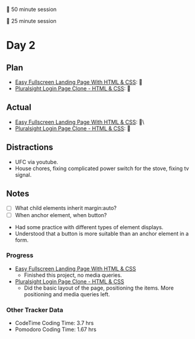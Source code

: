 🍒 50 minute session

🍅 25 minute session

# Day 2

## Plan

-   [Easy Fullscreen Landing Page With HTML & CSS](https://www.youtube.com/watch?v=hVdTQWASliE): 🍒
-   [Pluralsight Login Page Clone - HTML & CSS](https://www.youtube.com/watch?v=wIx1O5Y5EB4): 🍒

## Actual

-   [Easy Fullscreen Landing Page With HTML & CSS](https://www.youtube.com/watch?v=hVdTQWASliE): 🍒\
-   [Pluralsight Login Page Clone - HTML & CSS](https://www.youtube.com/watch?v=wIx1O5Y5EB4): 🍒

## Distractions

-   UFC via youtube.
-   House chores, fixing complicated power switch for the stove, fixing tv signal.

## Notes

-   [ ] What child elements inherit margin:auto?
-   [ ] When anchor element, when button?
-   Had some practice with different types of element displays.
-   Understood that a button is more suitable than an anchor element in a form.

### Progress

-   [Easy Fullscreen Landing Page With HTML & CSS](https://www.youtube.com/watch?v=hVdTQWASliE)
    -   Finished this project, no media queries.
-   [Pluralsight Login Page Clone - HTML & CSS](https://www.youtube.com/watch?v=wIx1O5Y5EB4)
    -   Did the basic layout of the page, positioning the items. More positioning and media queries left.

### Other Tracker Data

-   CodeTime Coding Time: 3.7 hrs
-   Pomodoro Coding Time: 1.67 hrs
